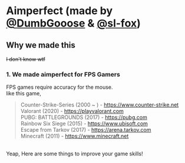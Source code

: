 # Aimperfect (made by <a href="https://github.com/DumbGooose">@DumbGooose</a> & <a href="https://github.com/sl-fox">@sl-fox</a>)
## Why we made this
~~I don't know wtf~~
### 1. We made aimperfect for FPS Gamers
FPS games require accuracy for the mouse.  
like this game,  
>Counter-Strike-Series (2000 ~ ) - https://www.counter-strike.net  
>Valorant (2020) - https://playvalorant.com  
>PUBG: BATTLEGROUNDS (2017) - https://pubg.com  
>Rainbow Six Siege (2015) - https://www.ubisoft.com  
>Escape from Tarkov (2017) - https://arena.tarkov.com  
>Minecraft (2011) - https://www.minecraft.net
<br>
Yeap, Here are some things to improve your game skills!
